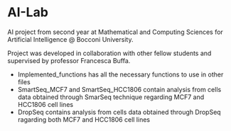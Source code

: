 # AI-Lab

AI project from second year at Mathematical and Computing Sciences for Artificial Intelligence @ Bocconi University. 

Project was developed in collaboration with other fellow students and supervised by professor Francesca Buffa. 


- Implemented_functions has all the necessary functions to use in other files
- SmartSeq_MCF7 and SmartSeq_HCC1806 contain analysis from cells data obtained through SmarSeq technique regarding MCF7 and HCC1806 cell lines
- DropSeq contains analysis from cells data obtained through DropSeq ragarding both MCF7 and HCC1806 cell lines 

